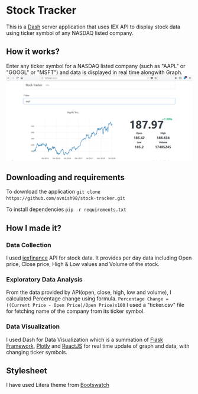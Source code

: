 Stock Tracker
==
This is a [Dash](.plot.ly/) server application that uses IEX API to display stock data using ticker symbol of any NASDAQ listed company.

How it works?
--
Enter any ticker symbol for a NASDAQ listed company (such as "AAPL" or "GOOGL" or "MSFT") and data is displayed in real time alongwith Graph.
![Example](static/images/Untitled.png)

Downloading and requirements
--
To download the application
`git clone https://github.com/avnish98/stock-tracker.git`

To install dependencies
`pip -r requirements.txt`

How I made it?
--
### Data Collection

I used [iexfinance](https://github.com/addisonlynch/iexfinance) API for stock data. It provides per day data including Open price, Close price, High & Low values and Volume of the stock.

### Exploratory Data Analysis

From the data provided by API(open, close, high, low and volume), I calculated Percentage change using formula.
``Percentage Change = ((Current Price - Open Price)/Open Price)x100``
I used a "ticker.csv" file for fetching name of the company from its ticker symbol.

### Data Visualization

I used Dash for Data Visualization which is a summation of [Flask Framework](http://flask.pocoo.org/",), [Plotly](https://plot.ly/) and [ReactJS](https://reactjs.org/) for real time update of graph and data, with changing ticker symbols.

Stylesheet
--
I have used Litera theme from [Bootswatch](https://bootswatch.com/)